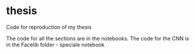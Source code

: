 # thesis
Code for reproduction of my thesis 

The code for all the sections are in the notebooks. The code for the CNN is in the Facelib folder - speciale notebook
